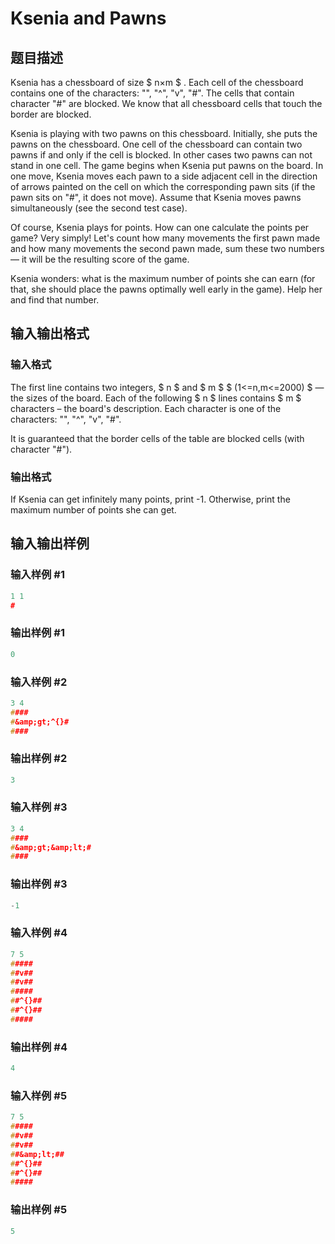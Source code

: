 # Ksenia and Pawns

## 题目描述

Ksenia has a chessboard of size $ n×m $ . Each cell of the chessboard contains one of the characters: "", "^", "v", "\#". The cells that contain character "\#" are blocked. We know that all chessboard cells that touch the border are blocked.

Ksenia is playing with two pawns on this chessboard. Initially, she puts the pawns on the chessboard. One cell of the chessboard can contain two pawns if and only if the cell is blocked. In other cases two pawns can not stand in one cell. The game begins when Ksenia put pawns on the board. In one move, Ksenia moves each pawn to a side adjacent cell in the direction of arrows painted on the cell on which the corresponding pawn sits (if the pawn sits on "\#", it does not move). Assume that Ksenia moves pawns simultaneously (see the second test case).

Of course, Ksenia plays for points. How can one calculate the points per game? Very simply! Let's count how many movements the first pawn made and how many movements the second pawn made, sum these two numbers — it will be the resulting score of the game.

Ksenia wonders: what is the maximum number of points she can earn (for that, she should place the pawns optimally well early in the game). Help her and find that number.

## 输入输出格式

### 输入格式

The first line contains two integers, $ n $ and $ m $ $ (1<=n,m<=2000) $ — the sizes of the board. Each of the following $ n $ lines contains $ m $ characters – the board's description. Each character is one of the characters: "", "^", "v", "\#".

It is guaranteed that the border cells of the table are blocked cells (with character "\#").

### 输出格式

If Ksenia can get infinitely many points, print -1. Otherwise, print the maximum number of points she can get.

## 输入输出样例

### 输入样例 #1

```cpp
1 1
#

```
### 输出样例 #1

```cpp
0

```
### 输入样例 #2

```cpp
3 4
####
#&amp;gt;^{}#
####

```
### 输出样例 #2

```cpp
3
```


### 输入样例 #3

```cpp
3 4
####
#&amp;gt;&amp;lt;#
####

```
### 输出样例 #3

```cpp
-1
```


### 输入样例 #4

```cpp
7 5
#####
##v##
##v##
#####
##^{}##
##^{}##
#####

```
### 输出样例 #4

```cpp
4
```


### 输入样例 #5

```cpp
7 5
#####
##v##
##v##
##&amp;lt;##
##^{}##
##^{}##
#####
```


### 输出样例 #5

```cpp
5
```


